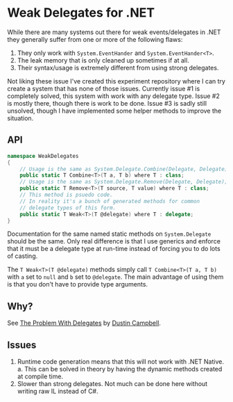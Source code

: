 # Weak Delegates for .NET

While there are many systems out there for weak events/delegates in .NET they generally suffer from one or more of the following flaws:

1. They only work with `System.EventHander` and `System.EventHander<T>`.
2. The leak memory that is only cleaned up sometimes if at all.
3. Their syntax/usage is extremely different from using strong delegates.

Not liking these issue I've created this experiment repository where I can try create a system that has none of those issues. Currently issue #1 is completely solved, this system with work with any delegate type. Issue #2 is mostly there, though there is work to be done. Issue #3 is sadly still unsolved, though I have implemented some helper methods to improve the situation.

## API

```csharp
namespace WeakDelegates
{
    // Usage is the same as System.Delegate.Combine(Delegate, Delegate);
    public static T Combine<T>(T a, T b) where T : class;
    // Usage is the same as System.Delegate.Remove(Delegate, Delegate);
    public static T Remove<T>(T source, T value) where T : class;
    // This method is psuedo code.
    // In reality it's a bunch of generated methods for common
    // delegate types of this form.
    public static T Weak<T>(T @delegate) where T : delegate;
}
```

Documentation for the same named static methods on `System.Delegate` should be the same. Only real difference is that I use generics and enforce that it must be a delegate type at run-time instead of forcing you to do lots of casting.

The `T Weak<T>(T @delegate)` methods simply call `T Combine<T>(T a, T b)` with `a` set to `null` and `b` set to `@delegate`. The main advantage of using them is that you don't have to provide type arguments.

## Why?

See [The Problem With Delegates](https://web.archive.org/web/20150327023026/http://diditwith.net/PermaLink,guid,fcf59145-3973-468a-ae66-aaa8df9161c7.aspx) by [Dustin Campbell](https://twitter.com/dcampbell).

## Issues

1. Runtime code generation means that this will not work with .NET Native.
   a. This can be solved in theory by having the dynamic methods created at compile time.
2. Slower than strong delegates. Not much can be done here without writing raw IL instead of C#.